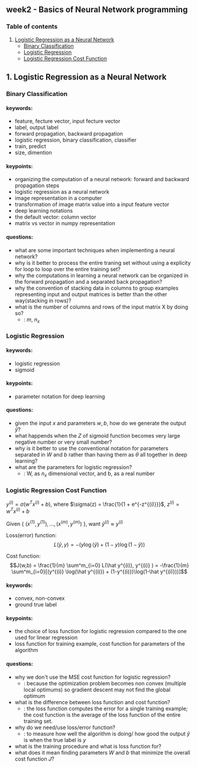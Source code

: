 ## week2 -  Basics of Neural Network programming

### Table of contents
1. [Logistic Regression as a Neural Network](#logistic-regression-as-a-neural-network)
	- [Binary Classification](#binary-classification)
	- [Logistic Regression](#logistic-regression)
	- [Logistic Regression Cost Function](#logistic-regression-cost-function)

## 1. Logistic Regression as a Neural Network
### Binary Classification

#### keywords:
- feature, fecture vector, input fecture vector
- label, output label
- forward propagation, backward propagation
- logistic regression, binary classification, classifier
- train, predict
- size, dimention

#### keypoints:
- organizing the computation of a neural network: forward and backward propagation steps
- logistic regression as a neural network
- image representation in a computer
- transformation of image matrix value into a input feature vector
- deep learning notations
- the default vector: column vector
- matrix vs vector in numpy representation

#### questions:
- what are some important techniques when implementing a neural network?
- why is it better to process the entire traning set without using a explicity for loop to loop over the entire training set?
- why the computations in learning a neural network can be organized in the forward propagation and a separated back propagation?
- why the convention of stacking data in columns to group examples representing input and output matrices is better than the other way(stacking in rows)?
- what is the number of columns and rows of the input matrix X by doing so? 
	- : $m$, $n_x$


### Logistic Regression
#### keywords:
- logistic regression
- sigmoid

#### keypoints:
- parameter notation for deep learning

#### questions:
- given the input $x$ and parameters $w, b$, how do we generate the output $\hat y$?
- what happends when the $Z$ of sigmoid function becomes very large negative number or very small number?
- why is it better to use the conventional notation for parameters separated in $W$ and $b$ rather than having them as $\theta$ all together in deep learning?
- what are the parameters for logistic regression? 
	- : W, as $n_x$ dimensional vector, and b, as a real number

### Logistic Regression Cost Function
$y^{(i)} = \sigma(w^Tx^{(i)} + b)$, where $\sigma(z) = \frac{1}{1 + e^{-z^{(i)}}}$, $z^{(i)} =w^Tx^{(i)} + b$

Given { $(x^{(1)}, y^{(1)}),\dots,(x^{(m)}, y^{(m)})$ }, want $\hat y^{(i)} \approx y^{(i)}$

Loss(error) function: $$L(\hat y, y) = -(y \log(\hat y) + (1-y)\log(1-\hat y))$$

Cost function: $$J(w,b) = \frac{1}{m} \sum^m_{i=0} L(\hat y^{(i)}, y^{(i)} ) = -\frac{1}{m} \sum^m_{i=0}[(y^{(i)} \log(\hat y^{(i)}) + (1-y^{(i)})\log(1-\hat y^{(i)}))]$$

#### keywords:
- convex, non-convex
- ground true label

#### keypoints:
- the choice of loss function for logistic regression compared to the one used for linear regression
- loss function for training example, cost function for parameters of the algorithm

#### questions:
- why we don't use the MSE cost function for logistic regression?
	- : because the optimization problem becomes non convex (multiple local optimums) so gradient descent may not find the global optimum
- what is the difference between loss function and cost function?
	- : the loss function computes the error for a single training example; the cost function is the average of the loss function of the entire training set.
- why do we need/use loss/error function?
	- : to measure how well the algorithm is doing/ how good the output $\hat y$ is when the true label is $y$
- what is the training procedure and what is loss function for?
- what does it mean finding parameters $W$ and $b$ that minimize the overall cost function $J$?

